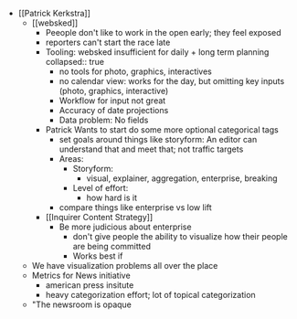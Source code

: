 - [[Patrick Kerkstra]]
	- [[websked]]
		- Peeople don't like to work in the open early; they feel exposed
		- reporters can't start the race late
		- Tooling: websked insufficient for daily + long term planning
		  collapsed:: true
			- no tools for photo, graphics, interactives
			- no calendar view: works for the day, but omitting key inputs (photo, graphics, interactive)
			- Workflow for input not great
			- Accuracy of date projections
			- Data problem: No fields
		- Patrick Wants to start do some more optional categorical tags
			- set goals around things like storyform: An editor can understand that and meet that; not traffic targets
			- Areas:
				- Storyform:
					- visual, explainer, aggregation, enterprise, breaking
				- Level of effort:
					- how hard is it
			- compare things like enterprise vs low lift
		- [[Inquirer Content Strategy]]
			- Be more judicious about enterprise
				- don't give people the ability to visualize how their people are being committed
				- Works best if
	- We have visualization problems all over the place
	- Metrics for News initiative
		- american press insitute
		- heavy categorization effort; lot of topical categorization
	- "The newsroom is opaque